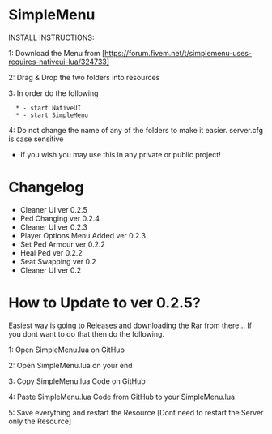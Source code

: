 # SimpleMenu

INSTALL INSTRUCTIONS:

  1: Download the Menu from [https://forum.fivem.net/t/simplemenu-uses-requires-nativeui-lua/324733]
  
  2: Drag & Drop the two folders into resources
  
  3: In order do the following 
  
      * - start NativeUI
      * - start SimpleMenu
      
  4: Do not change the name of any of the folders to make it easier. server.cfg is case sensitive
  
  * If you wish you may use this in any private or public project!

# Changelog

- Cleaner UI ver 0.2.5
- Ped Changing ver 0.2.4
- Cleaner UI ver 0.2.3
- Player Options Menu Added ver 0.2.3
- Set Ped Armour ver 0.2.2
- Heal Ped ver 0.2.2
- Seat Swapping ver 0.2
- Cleaner UI ver 0.2


# How to Update to ver 0.2.5?

Easiest way is going to Releases and downloading the Rar from there... If you dont want to do that then do the following.

1: Open SimpleMenu.lua on GitHub

2: Open SimpleMenu.lua on your end

3: Copy SimpleMenu.lua Code on GitHub

4: Paste SimpleMenu.lua Code from GitHub to your SimpleMenu.lua

5: Save everything and restart the Resource [Dont need to restart the Server only the Resource]

